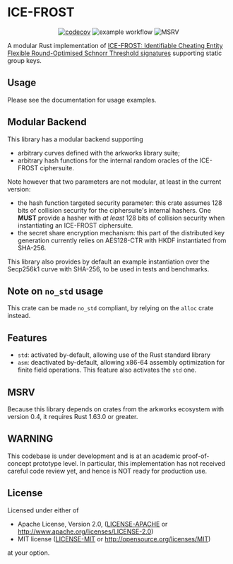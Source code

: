 # ICE-FROST

<div align="center">

[![codecov](https://codecov.io/gh/topos-network/ice-frost/branch/main/graph/badge.svg?token=CP8FGXD8VP)](https://codecov.io/gh/topos-network/ice-frost)
![example workflow](https://github.com/topos-network/ice_frost/actions/workflows/ci.yml/badge.svg)
![MSRV](https://img.shields.io/badge/MSRV-1.63.0-blue?labelColor=1C2C2E&logo=Rust)

</div>

A modular Rust implementation of [ICE-FROST: Identifiable Cheating Entity Flexible Round-Optimised Schnorr Threshold signatures](https://eprint.iacr.org/2021/1658) supporting static group keys.

## Usage

Please see the documentation for usage examples.

## Modular Backend

This library has a modular backend supporting

- arbitrary curves defined with the arkworks library suite;
- arbitrary hash functions for the internal random oracles of the ICE-FROST ciphersuite.

Note however that two parameters are not modular, at least in the current version:

- the hash function targeted security parameter: this crate assumes 128 bits of collision security for the ciphersuite's internal hashers. One **MUST** provide
  a hasher with _at least_ 128 bits of collision security when instantiating an ICE-FROST ciphersuite.
- the secret share encryption mechanism: this part of the distributed key generation currently relies on AES128-CTR with HKDF instantiated from SHA-256.

This library also provides by default an example instantiation over the Secp256k1 curve with SHA-256, to be used in tests and benchmarks.

## Note on `no_std` usage

This crate can be made `no_std` compliant, by relying on the `alloc` crate instead.

## Features

- `std`: activated by-default, allowing use of the Rust standard library
- `asm`: deactivated by-default, allowing x86-64 assembly optimization for finite field operations. This feature also activates the `std` one.

## MSRV

Because this library depends on crates from the arkworks ecosystem with version 0.4, it requires Rust 1.63.0 or greater.

## WARNING

This codebase is under development and is at an academic proof-of-concept prototype level.
In particular, this implementation has not received careful code review yet, and hence is NOT ready for production use.

## License

Licensed under either of

- Apache License, Version 2.0, ([LICENSE-APACHE](LICENSE-APACHE) or <http://www.apache.org/licenses/LICENSE-2.0>)
- MIT license ([LICENSE-MIT](LICENSE-MIT) or <http://opensource.org/licenses/MIT>)

at your option.
